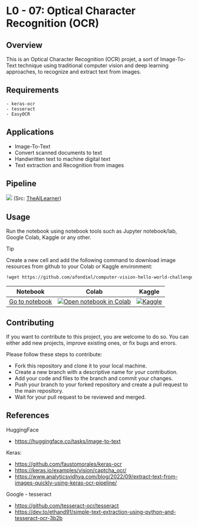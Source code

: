 # L0 - 07: Optical Character Recognition (OCR)

## Overview

This is an Optical Character Recognition (OCR) projet, a sort of Image-To-Text technique using traditional computer vision and deep learning approaches, to recognize and extract text from images.

## Requirements

```
- keras-ocr
- tesseract
- EasyOCR 
```

## Applications

- Image-To-Text
- Convert scanned documents to text
- Handwritten text to machine digital text
- Text extraction and Recognition from images


## Pipeline

![](https://i0.wp.com/theailearner.com/wp-content/uploads/2020/12/OCR_pipeline.png?resize=768%2C265&ssl=1)
(Src: [TheAILearner](https://theailearner.com/2019/05/28/optical-character-recognition-pipeline/))

## Usage

Run the notebook using notebook tools such as Jupyter notebook/lab, Google Colab, Kaggle or any other.

>[!TIP]
> Create a new cell and add the following command to download image resources from github to your Colab or Kaggle environment:

```sh
!wget https://github.com/afondiel/computer-vision-hello-world-challenges/tree/main/06_Zero_Feature_Extraction_Alignment/image_missing_files.png
```

|Notebook|Colab|Kaggle|
|--|--|--|
|[Go to notebook](./L0_07_Optical_Character_Recognition_OCR/Zero_Optical_Character_Recognition_OCR.ipynb)| [![Open notebook in Colab](https://colab.research.google.com/assets/colab-badge.svg)](https://colab.research.google.com/github/afondiel/computer-vision-hello-world-challenges/blob/main/L0_07_Optical_Character_Recognition_OCR/Zero_Optical_Character_Recognition_OCR.ipynb)|[![Kaggle](https://kaggle.com/static/images/open-in-kaggle.svg)](#)|

## Contributing

If you want to contribute to this project, you are welcome to do so. You can either add new projects, improve existing ones, or fix bugs and errors. 

Please follow these steps to contribute:

- Fork this repository and clone it to your local machine.
- Create a new branch with a descriptive name for your contribution.
- Add your code and files to the branch and commit your changes.
- Push your branch to your forked repository and create a pull request to the main repository.
- Wait for your pull request to be reviewed and merged.

## References

HuggingFace

- https://huggingface.co/tasks/image-to-text

Keras: 

- https://github.com/faustomorales/keras-ocr
- https://keras.io/examples/vision/captcha_ocr/
- https://www.analyticsvidhya.com/blog/2022/09/extract-text-from-images-quickly-using-keras-ocr-pipeline/

Google - tesseract
- https://github.com/tesseract-ocr/tesseract
- https://dev.to/ethand91/simple-text-extraction-using-python-and-tesseract-ocr-3b2b
